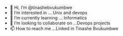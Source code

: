 - 👋 Hi, I’m @tinashebvukumbwe
- 👀 I’m interested in ... Unix and devops
- 🌱 I’m currently learning ... Informatics
- 💞️ I’m looking to collaborate on ...Devops projects
- 📫 How to reach me ...Linked in Tinashe Bvukumbwe

<!---
tinashebvukumbwe/tinashebvukumbwe is a ✨ special ✨ repository because its `README.md` (this file) appears on your GitHub profile.
You can click the Preview link to take a look at your changes.
--->
